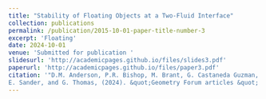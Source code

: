 ```yaml
---
title: "Stability of Floating Objects at a Two-Fluid Interface"
collection: publications
permalink: /publication/2015-10-01-paper-title-number-3
excerpt: 'Floating'
date: 2024-10-01
venue: 'Submitted for publication '
slidesurl: 'http://academicpages.github.io/files/slides3.pdf'
paperurl: 'http://academicpages.github.io/files/paper3.pdf'
citation: '"D.M. Anderson, P.R. Bishop, M. Brant, G. Castaneda Guzman,
E. Sander, and G. Thomas, (2024). &quot;Geometry Forum articles &quot; <i>Geometry Center, University of Minnesota</i> Report GCG69.'
---
```


